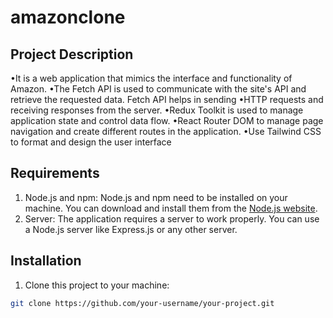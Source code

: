 # amazonclone

## Project Description

•It is a web application that mimics the interface and functionality of Amazon.
•The Fetch API is used to communicate with the site's API and retrieve the requested data. Fetch API helps in sending
•HTTP requests and receiving responses from the server.
•Redux Toolkit is used to manage application state and control data flow.
•React Router DOM to manage page navigation and create different routes in the application.
•Use Tailwind CSS to format and design the user interface
## Requirements

1. Node.js and npm: Node.js and npm need to be installed on your machine. You can download and install them from the [Node.js website](https://nodejs.org/).
2. Server: The application requires a server to work properly. You can use a Node.js server like Express.js or any other server.

## Installation

1. Clone this project to your machine:

```bash
git clone https://github.com/your-username/your-project.git

